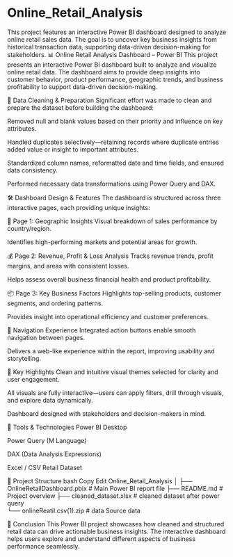 # Online_Retail_Analysis
This project features an interactive Power BI dashboard designed to analyze online retail sales data. The goal is to uncover key business insights from historical transaction data, supporting data-driven decision-making for stakeholders.
📊 Online Retail Analysis Dashboard – Power BI
This project presents an interactive Power BI dashboard built to analyze and visualize online retail data. The dashboard aims to provide deep insights into customer behavior, product performance, geographic trends, and business profitability to support data-driven decision-making.

🧹 Data Cleaning & Preparation
Significant effort was made to clean and prepare the dataset before building the dashboard:

Removed null and blank values based on their priority and influence on key attributes.

Handled duplicates selectively—retaining records where duplicate entries added value or insight to important attributes.

Standardized column names, reformatted date and time fields, and ensured data consistency.

Performed necessary data transformations using Power Query and DAX.

🛠️ Dashboard Design & Features
The dashboard is structured across three interactive pages, each providing unique insights:

📍 Page 1: Geographic Insights
Visual breakdown of sales performance by country/region.

Identifies high-performing markets and potential areas for growth.

💰 Page 2: Revenue, Profit & Loss Analysis
Tracks revenue trends, profit margins, and areas with consistent losses.

Helps assess overall business financial health and product profitability.

📦 Page 3: Key Business Factors
Highlights top-selling products, customer segments, and ordering patterns.

Provides insight into operational efficiency and customer preferences.

🔁 Navigation Experience
Integrated action buttons enable smooth navigation between pages.

Delivers a web-like experience within the report, improving usability and storytelling.

🎯 Key Highlights
Clean and intuitive visual themes selected for clarity and user engagement.

All visuals are fully interactive—users can apply filters, drill through visuals, and explore data dynamically.

Dashboard designed with stakeholders and decision-makers in mind.

🧰 Tools & Technologies
Power BI Desktop

Power Query (M Language)

DAX (Data Analysis Expressions)

Excel / CSV Retail Dataset

📁 Project Structure
bash
Copy
Edit
Online_Retail_Analysis
│
├── OnlineRetailDashboard.pbix        # Main Power BI report file
├── README.md                         # Project overview
├── cleaned_dataset.xlsx              # cleaned dataset after power query     
└── onlineReatil.csv(1).zip           # data Source data 

📌 Conclusion
This Power BI project showcases how cleaned and structured retail data can drive actionable business insights. The interactive dashboard helps users explore and understand different aspects of business performance seamlessly.
